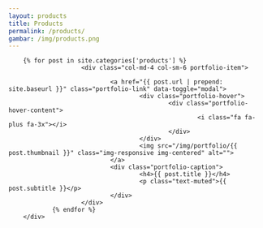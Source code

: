 ```yaml
---
layout: products
title: Products
permalink: /products/
gambar: /img/products.png
---
```

<!-- <section>
	<div class="container">
		<div class="row">
			<div class=" col-xs-10 col-xs-offset-1 col-lg-8 col-lg-offset-2  post-list">
				{% for post in site.posts %}
							<a class="post-link" href="{{ post.url | prepend: site.baseurl }}"><h2>{{ post.title }}</h2></a>
								<p>
									{{post.description}}
								</p>
								<span class="post-meta">{{ post.date | date: "%b %-d, %Y" }}</span>
						<hr>
				{% endfor %}

			</div>
		</div>
	</div>
</section> -->

<section id="portfolio" class="bg-light-gray">
		<div class="container">

		{% for post in site.categories['products'] %}
						<div class="col-md-4 col-sm-6 portfolio-item">

								<a href="{{ post.url | prepend: site.baseurl }}" class="portfolio-link" data-toggle="modal">
										<div class="portfolio-hover">
												<div class="portfolio-hover-content">
														<i class="fa fa-plus fa-3x"></i>
												</div>
										</div>
										<img src="/img/portfolio/{{ post.thumbnail }}" class="img-responsive img-centered" alt="">
								</a>
								<div class="portfolio-caption">
										<h4>{{ post.title }}</h4>
										<p class="text-muted">{{ post.subtitle }}</p>
								</div>
						</div>
				{% endfor %}
		</div>
</section>
